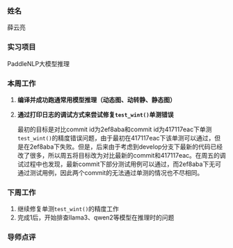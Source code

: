 ### 姓名

薛云亮

### 实习项目

PaddleNLP大模型推理

### 本周工作

1. **编译并成功跑通常用模型推理（动态图、动转静、静态图）**
2. **通过打印日志的调试方式来尝试修复`test_wint()`单测错误**

   最初的目标是对比commit id为2ef8aba和commit id为417117eac下单测`test_wint()`的精度错误问题，由于最初在417117eac下该单测可以通过，但是在2ef8aba下失败。但是，后来由于考虑到develop分支下最新的代码已经改了很多，所以周五将目标改为对比最新的commit和417117eac。在周五的调试过程中也发现，最新commit下部分测试用例可以通过，而2ef8aba下无可通过测试用例，因此两个commit的无法通过单测的情况也不尽相同。

### 下周工作

1. 继续修复单测`test_wint()`的精度工作
1. 完成1后，开始排查llama3、qwen2等模型在推理时的问题

### 导师点评

